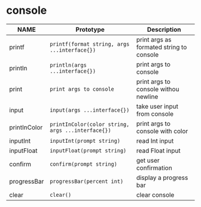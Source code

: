 # console


NAME   | Prototype | Description |
---|---|---
printf      | `printf(format string, args ...interface{})`     | print args as formated string to console |
println     | `println(args ...interface{})`                   | print args to console |
print       | `print args to console`                          | print args to console withou newline |
input       | `input(args ...interface{})`                     | take user input from console |
printInColor| `printInColor(color string, args ...interface{})`| print args to console with color |
inputInt    | `inputInt(prompt string)`                        | read Int input |
inputFloat  | `inputFloat(prompt string)`                      | read Float input |
confirm     | `confirm(prompt string)`                         | get user confirmation |
progressBar | `progressBar(percent int)`                       | display a progress bar |
clear       | `clear()`                                        | clear console |

